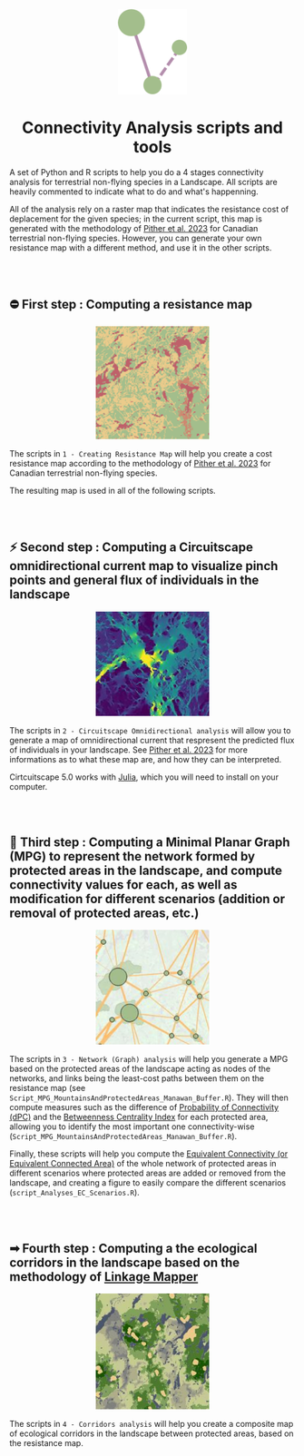 <p align="center"><img src="./ConnectivityLogo.png" width="122"></p>

<h1 align="center">Connectivity Analysis scripts and tools</h1>

A set of Python and R scripts to help you do a 4 stages connectivity analysis for terrestrial non-flying species in a Landscape. All scripts are heavily commented to indicate what to do and what's happenning.

All of the analysis rely on a raster map that indicates the resistance cost of deplacement for the given species; in the current script, this map is generated with the methodology of [Pither et al. 2023](https://dx.plos.org/10.1371/journal.pone.0281980) for Canadian terrestrial non-flying species. However, you can generate your own resistance map with a different method, and use it in the other scripts.

</br></br>



## ⛔ First step : Computing a resistance map

<p align="center"><img src="./ResistanceMapThumbnail.png" width="200"></p>

The scripts in `1 - Creating Resistance Map` will help you create a cost resistance map according to the methodology of [Pither et al. 2023](https://dx.plos.org/10.1371/journal.pone.0281980) for Canadian terrestrial non-flying species.

The resulting map is used in all of the following scripts.

</br></br>



## ⚡ Second step : Computing a Circuitscape omnidirectional current map to visualize pinch points and general flux of individuals in the landscape

<p align="center"><img src="./CircuitscapeThumbnail.png" width="200"></p>

The scripts in `2 - Circuitscape Omnidirectional analysis` will allow you to generate a map of omnidirectional current that respresent the predicted flux of individuals in your landscape. See [Pither et al. 2023](https://dx.plos.org/10.1371/journal.pone.0281980) for more informations as to what these map are, and how they can be interpreted.

Cirtcuitscape 5.0 works with [Julia](https://julialang.org/), which you will need to install on your computer.

</br></br>



## 🔗 Third step : Computing a Minimal Planar Graph (MPG) to represent the network formed by protected areas in the landscape, and compute connectivity values for each, as well as modification for different scenarios (addition or removal of protected areas, etc.)

<p align="center"><img src="./MPGThumbnail.png" width="200"></p>

The scripts in `3 - Network (Graph) analysis` will help you generate a MPG based on the protected areas of the landscape acting as nodes of the networks, and links being the least-cost paths between them on the resistance map (see `Script_MPG_MountainsAndProtectedAreas_Manawan_Buffer.R`). They will then compute measures such as the difference of [Probability of Connectivity (dPC)](https://dx.doi.org/10.1111%2F2041-210X.12799) and the [Betweenness Centrality Index](dx.doi.org/10.1007%2Fs10980-006-9015-0) for each protected area, allowing you to identify the most important one connectivity-wise (`Script_MPG_MountainsAndProtectedAreas_Manawan_Buffer.R`).

Finally, these scripts will help you compute the [Equivalent Connectivity (or Equivalent Connected Area)](https://besjournals.onlinelibrary.wiley.com/doi/10.1111/2041-210X.12799) of the whole network of protected areas in different scenarios where protected areas are added or removed from the landscape, and creating a figure to easily compare the different scenarios (`script_Analyses_EC_Scenarios.R`).

</br></br>


## ➡ Fourth step : Computing a the ecological corridors in the landscape based on the methodology of [Linkage Mapper](https://github.com/linkagescape/linkage-mapper)

<p align="center"><img src="./CorridorsThumbnail.png" width="200"></p>

The scripts in `4 - Corridors analysis` will help you create a composite map of ecological corridors in the landscape between protected areas, based on the resistance map.
